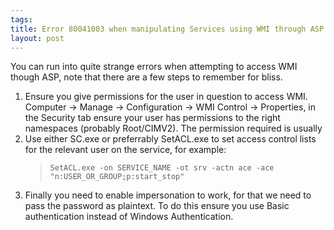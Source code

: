 ```yaml
--- 
tags: 
title: Error 80041003 when manipulating Services using WMI through ASP
layout: post
---
```

<p>You can run into quite strange errors when attempting to access WMI though ASP, note that there are a few steps to remember for bliss.</p>
<ol><li>Ensure you give permissions for the user in question to access WMI. Computer -&gt; Manage -&gt; Configuration -&gt; WMI Control -&gt; Properties, in the Security tab ensure your user has permissions to the right namespaces (probably Root/CIMV2). The permission required is usually </li>
<li>Use either SC.exe or preferrably SetACL.exe to set access control lists for the relevant user on the service, for example:
<blockquote><code>SetACL.exe -on SERVICE_NAME -ot srv -actn ace -ace "n:USER_OR_GROUP;p:start_stop"</code></blockquote>
</li>
<li>Finally you need to enable impersonation to work, for that we need to pass the password as plaintext. To do this ensure you use Basic authentication instead of Windows Authentication.</li>
</ol>
